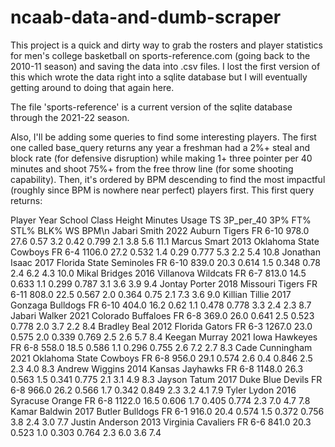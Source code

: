 # ncaab-data-and-dumb-scraper

This project is a quick and dirty way to grab the rosters and player statistics for men's college basketball on sports-reference.com (going back to the 2010-11 season) and saving the data into .csv files. I lost the first version of this which wrote the data right into a sqlite database but I will eventually getting around to doing that again here.

The file 'sports-reference' is a current version of the sqlite database through the 2021-22 season.

Also, I'll be adding some queries to find some interesting players. The first one called base_query returns any year a freshman had a 2%+ steal and block rate (for defensive disruption) while making 1+ three pointer per 40 minutes and shoot 75%+ from the free throw line (for some shooting capability). Then, it's ordered by BPM descending to find the most impactful (roughly since BPM is nowhere near perfect) players first. This first query returns:

Player Year School Class Height Minutes Usage TS 3P_per_40 3P% FT% STL% BLK% WS BPM\n
Jabari Smith	2022	Auburn Tigers	FR	6-10	978.0	27.6	0.57	3.2	0.42	0.799	2.1	3.8	5.6	11.1
Marcus Smart	2013	Oklahoma State Cowboys	FR	6-4	1106.0	27.2	0.532	1.4	0.29	0.777	5.3	2.2	5.4	10.8
Jonathan Isaac	2017	Florida State Seminoles	FR	6-10	839.0	20.3	0.614	1.5	0.348	0.78	2.4	6.2	4.3	10.0
Mikal Bridges	2016	Villanova Wildcats	FR	6-7	813.0	14.5	0.633	1.1	0.299	0.787	3.1	3.6	3.9	9.4
Jontay Porter	2018	Missouri Tigers	FR	6-11	808.0	22.5	0.567	2.0	0.364	0.75	2.1	7.3	3.6	9.0
Killian Tillie	2017	Gonzaga Bulldogs	FR	6-10	404.0	16.2	0.62	1.1	0.478	0.778	3.3	2.4	2.3	8.7
Jabari Walker	2021	Colorado Buffaloes	FR	6-8	369.0	26.0	0.641	2.5	0.523	0.778	2.0	3.7	2.2	8.4
Bradley Beal	2012	Florida Gators	FR	6-3	1267.0	23.0	0.575	2.0	0.339	0.769	2.5	2.6	5.7	8.4
Keegan Murray	2021	Iowa Hawkeyes	FR	6-8	558.0	18.5	0.586	1.1	0.296	0.755	2.6	7.2	2.7	8.3
Cade Cunningham	2021	Oklahoma State Cowboys	FR	6-8	956.0	29.1	0.574	2.6	0.4	0.846	2.5	2.3	4.0	8.3
Andrew Wiggins	2014	Kansas Jayhawks	FR	6-8	1148.0	26.3	0.563	1.5	0.341	0.775	2.1	3.1	4.9	8.3
Jayson Tatum	2017	Duke Blue Devils	FR	6-8	966.0	26.2	0.566	1.7	0.342	0.849	2.3	3.2	4.1	7.9
Tyler Lydon	2016	Syracuse Orange	FR	6-8	1122.0	16.5	0.606	1.7	0.405	0.774	2.3	7.0	4.7	7.8
Kamar Baldwin	2017	Butler Bulldogs	FR	6-1	916.0	20.4	0.574	1.5	0.372	0.756	3.8	2.4	3.0	7.7
Justin Anderson	2013	Virginia Cavaliers	FR	6-6	841.0	20.3	0.523	1.0	0.303	0.764	2.3	6.0	3.6	7.4
